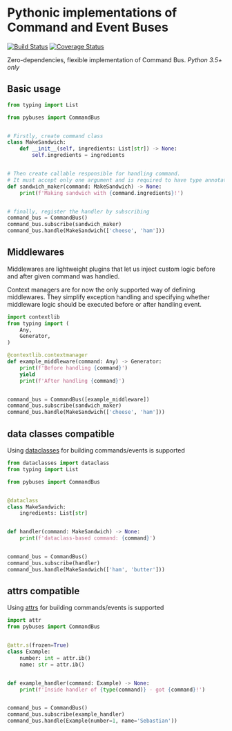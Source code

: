 Pythonic implementations of Command and Event Buses 
====
[![Build Status](https://travis-ci.org/Enforcer/pycommand_bus.svg?branch=master)](https://travis-ci.org/Enforcer/pycommand_bus)
[![Coverage Status](https://coveralls.io/repos/github/Enforcer/pycommand_bus/badge.svg)](https://coveralls.io/github/Enforcer/pycommand_bus)

Zero-dependencies, flexible implementation of Command Bus. *Python 3.5+ only* 
## Basic usage
```python
from typing import List

from pybuses import CommandBus


# Firstly, create command class
class MakeSandwich:
    def __init__(self, ingredients: List[str]) -> None:
        self.ingredients = ingredients


# Then create callable responsible for handling command.
# It must accept only one argument and is required to have type annotation for it.
def sandwich_maker(command: MakeSandwich) -> None:
    print(f'Making sandwich with {command.ingredients}!')


# finally, register the handler by subscribing
command_bus = CommandBus()
command_bus.subscribe(sandwich_maker)
command_bus.handle(MakeSandwich(['cheese', 'ham']))
```

## Middlewares
Middlewares are lightweight plugins that let us inject custom logic before and after given command was handled.

Context managers are for now the only supported way of defining middlewares. They simplify exception handling and specifying whether middleware logic should be executed before or after handling event. 
```python
import contextlib
from typing import (
    Any,
    Generator,
)

@contextlib.contextmanager
def example_middleware(command: Any) -> Generator:
    print(f'Before handling {command}')
    yield
    print(f'After handling {command}')


command_bus = CommandBus([example_middleware])
command_bus.subscribe(sandwich_maker)
command_bus.handle(MakeSandwich(['cheese', 'ham']))
```

## data classes compatible
Using [dataclasses](https://docs.python.org/3/library/dataclasses.html) for building commands/events is supported
```python
from dataclasses import dataclass
from typing import List

from pybuses import CommandBus


@dataclass
class MakeSandwich:
    ingredients: List[str]


def handler(command: MakeSandwich) -> None:
    print(f'dataclass-based command: {command}')


command_bus = CommandBus()
command_bus.subscribe(handler)
command_bus.handle(MakeSandwich(['ham', 'butter']))
```

## attrs compatible
Using [attrs](http://attrs.org/) for building commands/events is supported
```python
import attr
from pybuses import CommandBus


@attr.s(frozen=True)
class Example:
    number: int = attr.ib()
    name: str = attr.ib()


def example_handler(command: Example) -> None:
    print(f'Inside handler of {type(command)} - got {command}!')


command_bus = CommandBus()
command_bus.subscribe(example_handler)
command_bus.handle(Example(number=1, name='Sebastian'))
```
